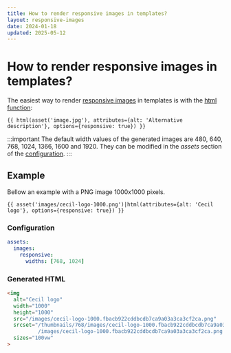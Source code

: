 ```yaml
---
title: How to render responsive images in templates?
layout: responsive-images
date: 2024-01-18
updated: 2025-05-12
---
```

# How to render responsive images in templates?

The easiest way to render [responsive images](https://developer.mozilla.org/docs/Learn/HTML/Multimedia_and_embedding/Responsive_images) in templates is with the [html function](/documentation/templates/#html):

```twig
{{ html(asset('image.jpg'), attributes={alt: 'Alternative description'}, options={responsive: true}) }}
```

:::important
The default width values of the generated images are 480, 640, 768, 1024, 1366, 1600 and 1920. They can be modified in the _assets_ section of the [configuration](/documentation/configuration/#assets-images).
:::

## Example

Bellow an example with a PNG image 1000x1000 pixels.

```twig
{{ asset('images/cecil-logo-1000.png')|html(attributes={alt: 'Cecil logo'}, options={responsive: true}) }}
```

### Configuration

```yaml
assets:
  images:
    responsive:
      widths: [768, 1024]
```

### Generated HTML

```html
<img
  alt="Cecil logo"
  width="1000"
  height="1000"
  src="/images/cecil-logo-1000.fbacb922cddbcdb7ca9a03a3ca3cf2ca.png"
  srcset="/thumbnails/768/images/cecil-logo-1000.fbacb922cddbcdb7ca9a03a3ca3cf2ca.png 768w,
          /images/cecil-logo-1000.fbacb922cddbcdb7ca9a03a3ca3cf2ca.png 1000w"
  sizes="100vw"
>
```
